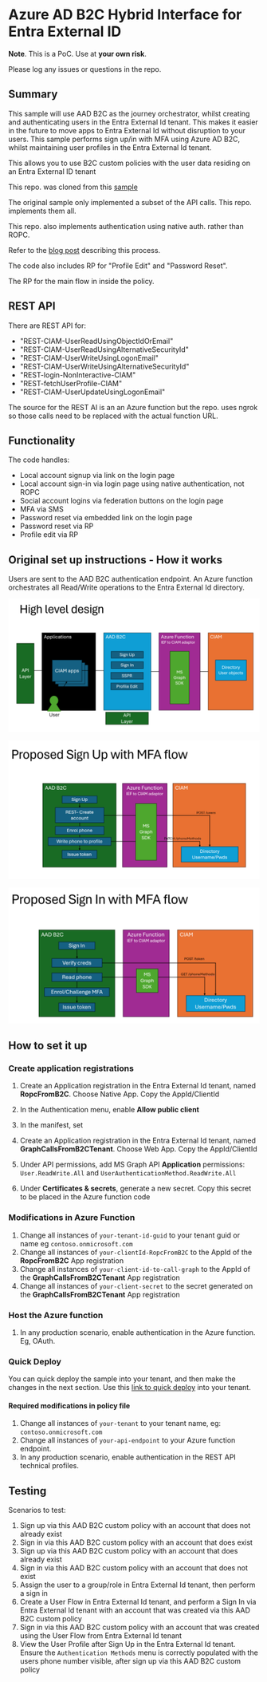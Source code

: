 # Azure AD B2C Hybrid Interface for Entra External ID

**Note**. This is a PoC. Use at **your own risk**.

Please log any issues or questions in the repo.

## Summary

This sample will use AAD B2C as the journey orchestrator, whilst creating and authenticating users in the Entra External Id tenant. This makes it easier in the future to move apps to Entra External Id without disruption to your users. This sample performs sign up/in with MFA using Azure AD B2C, whilst maintaining user profiles in the Entra External Id tenant.

This allows you to use B2C custom policies with the user data residing on an Entra External ID tenant

This repo. was cloned from this [sample](https://github.com/azure-ad-b2c/samples/tree/master/policies/migrate-to-entra-external-id-for-customers)

The original sample only implemented a subset of the API calls. This repo. implements them all. 

This repo. also implements authentication using native auth. rather than ROPC.

Refer to the [blog post](https://medium.com/the-new-control-plane/integrating-the-entra-external-id-hybrid-approach-via-custom-policies-with-the-azure-ad-b2c-mfa-14bb6a787bf4) describing this process.

The code also includes RP for "Profile Edit" and "Password Reset".

The RP for the main flow in inside the policy.

## REST API

There are REST API for:

* "REST-CIAM-UserReadUsingObjectIdOrEmail"
* "REST-CIAM-UserReadUsingAlternativeSecurityId"
* "REST-CIAM-UserWriteUsingLogonEmail"
* "REST-CIAM-UserWriteUsingAlternativeSecurityId"
* "REST-login-NonInteractive-CIAM"
* "REST-fetchUserProfile-CIAM"
* "REST-CIAM-UserUpdateUsingLogonEmail"

The source for the REST AI is an an Azure function but the repo. uses ngrok so those calls 
need to be replaced with the actual function URL. 

## Functionality

The code handles:

* Local account signup via link on the login page
* Local account sign-in via login page using native authentication, not ROPC
* Social account logins via federation buttons on the login page
* MFA via SMS
* Password reset via embedded link on the login page
* Password reset via RP
* Profile edit via RP

## Original set up instructions - How it works

Users are sent to the AAD B2C authentication endpoint. An Azure function orchestrates all Read/Write operations to the Entra External Id directory.

![High level design](media/high-level-design.png)

![Sign up with MFA](media/signup.png)

![Sign in with MFA](media/signin.png)

## How to set it up

### Create application registrations
1. Create an Application registration in the Entra External Id tenant, named **RopcFromB2C**. Choose Native App. Copy the AppId/ClientId
1. In the Authentication menu, enable **Allow public client**
1. In the manifest, set

1. Create an Application registration in the Entra External Id tenant, named **GraphCallsFromB2CTenant**. Choose Web App. Copy the AppId/ClientId
1. Under API permissions, add MS Graph API **Application** permissions: `User.ReadWrite.All` and `UserAuthenticationMethod.ReadWrite.All`
1. Under **Certificates & secrets**, generate a new secret. Copy this secret to be placed in the Azure function code

### Modifications in Azure Function
1. Change all instances of `your-tenant-id-guid` to your tenant guid or name eg `contoso.onmicrosoft.com`
1. Change all instances of `your-clientId-RopcFromB2C` to the AppId of the **RopcFromB2C** App registration
1. Change all instances of `your-client-id-to-call-graph` to the AppId of the **GraphCallsFromB2CTenant** App registration
1. Change all instances of `your-client-secret` to the secret generated on the **GraphCallsFromB2CTenant** App registration

### Host the Azure function
1. In any production scenario, enable authentication in the Azure function. Eg, OAuth.

### Quick Deploy
You can quick deploy the sample into your tenant, and then make the changes in the next section.
Use this [link to quick deploy](https://b2ciefsetupapp.azurewebsites.net/Home/Experimental?sampleFolderName=migrate-to-entra-external-id-for-customers) into your tenant.


#### Required modifications in policy file
1. Change all instances of `your-tenant` to your tenant name, eg: `contoso.onmicrosoft.com`
1. Change all instances of `your-api-endpoint` to your Azure function endpoint.
1. In any production scenario, enable authentication in the REST API technical profiles.

## Testing
Scenarios to test:
1. Sign up via this AAD B2C custom policy with an account that does not already exist
1. Sign in via this AAD B2C custom policy with an account that does exist
1. Sign up via this AAD B2C custom policy with an account that does already exist
1. Sign in via this AAD B2C custom policy with an account that does not exist
1. Assign the user to a group/role in Entra External Id tenant, then perform a sign in
1. Create a User Flow in Entra External Id tenant, and perform a Sign In via Entra External Id tenant with an account that was created via this AAD B2C custom policy
1. Sign in via this AAD B2C custom policy with an account that was created using the User Flow from Entra External Id tenant
1. View the User Profile after Sign Up in the Entra External Id tenant. Ensure the `Authentication Methods` menu is correctly populated with the users phone number visible, after sign up via this AAD B2C custom policy